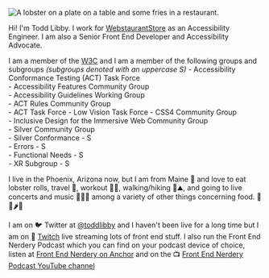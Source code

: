 ![A lobster on a plate on a table and some fries in a restaurant.](https://res.cloudinary.com/colabottles/image/upload/v1585002435/images/cookslobsterhouse_dbocrg.jpg)

Hi! I'm Todd Libby. I work for [WebstaurantStore](https://webstaurantstore.com) as an Accessibility Engineer. I am also a Senior Front End Developer and Accessibility Advocate.

I am a member of the [W3C](https://www.w3.org/) and I am a member of the following groups and subgroups _(subgroups denoted with an uppercase S)_
    - Accessibility Conformance Testing (ACT) Task Force  
    - Accessibility Features Community Group  
    - Accessibility Guidelines Working Group  
    - ACT Rules Community Group  
    - ACT Task Force
    - Low Vision Task Force
    - CSS4 Community Group  
    - Inclusive Design for the Immersive Web Community Group  
    - Silver Community Group  
    - Silver Conformance - S   
    - Errors - S  
    - Functional Needs - S  
    - XR Subgroup - S  

I live in the Phoenix, Arizona now, but I am from Maine 🦞 and love to eat lobster rolls, travel 🧳, workout 🏋🏻, walking/hiking 🎒⛰, and going to live concerts and music 🥁🎶🎸 among a variety of other things concerning food. 🌯🌮🌶🍱

I am on 🐦 Twitter at [@toddlibby](https://twitter.com/toddlibby) and I haven't been live for a long time but I am on 👾 [Twitch](https://twitch.tv/toddlibby) live streaming lots of front end stuff. I also run the Front End Nerdery Podcast which you can find on your podcast device of choice, listen at [Front End Nerdery on Anchor](https://anchor.fm/frontendnerdery) and on the 📺 [Front End Nerdery Podcast YouTube channel](https://www.youtube.com/c/FrontEndNerdery)
